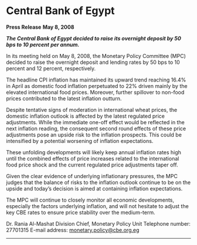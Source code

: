# Central Bank of Egypt

**Press Release**
**May 8, 2008**

**_The Central Bank of Egypt decided to raise its overnight deposit by 50 bps to 10 percent_**
**_per annum._**

In its meeting held on May 8, 2008, the Monetary Policy Committee (MPC) decided to
raise the overnight deposit and lending rates by 50 bps to 10 percent and 12 percent,
respectively.

The headline CPI inflation has maintained its upward trend reaching 16.4% in April as
domestic food inflation perpetuated to 22% driven mainly by the elevated international
food prices. Moreover, further spillover to non-food prices contributed to the latest
inflation outturn.

Despite tentative signs of moderation in international wheat prices, the domestic inflation
outlook is affected by the latest regulated price adjustments. While the immediate one-off
effect would be reflected in the next inflation reading, the consequent second round
effects of these price adjustments pose an upside risk to the inflation prospects. This
could be intensified by a potential worsening of inflation expectations.

These unfolding developments will likely keep annual inflation rates high until the
combined effects of price increases related to the international food price shock and the
current regulated price adjustments taper off.

Given the clear evidence of underlying inflationary pressures, the MPC judges that the
balance of risks to the inflation outlook continue to be on the upside and today’s decision
is aimed at containing inflation expectations.

The MPC will continue to closely monitor all economic developments, especially the
factors underlying inflation, and will not hesitate to adjust the key CBE rates to ensure
price stability over the medium-term.

Dr. Rania Al-Mashat
Division Chief, Monetary Policy Unit
Telephone number: 27701315
E-mail address: monetary.policy@cbe.org.eg


-----

